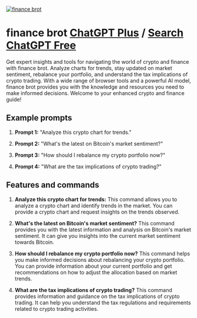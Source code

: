 
[![finance brot](https://files.oaiusercontent.com/file-wxUFOWl1PtJ3Xk5r9MSslLWh?se=2123-10-15T01%3A12%3A16Z&sp=r&sv=2021-08-06&sr=b&rscc=max-age%3D31536000%2C%20immutable&rscd=attachment%3B%20filename%3Dc2f4dba6-30d1-4479-b9ae-8ddb346674ad.png&sig=J4zxguuoz3uIjLUMz%2BmetlNOcyePWTxdGrJGYXP1ubU%3D)](https://chat.openai.com/g/g-35BgQgoIo-finance-brot)

# finance brot [ChatGPT Plus](https://chat.openai.com/g/g-35BgQgoIo-finance-brot) / [Search ChatGPT Free](https://gptcall.net/index.html#/?search=finance%20brot)

Get expert insights and tools for navigating the world of crypto and finance with finance brot. Analyze charts for trends, stay updated on market sentiment, rebalance your portfolio, and understand the tax implications of crypto trading. With a wide range of browser tools and a powerful AI model, finance brot provides you with the knowledge and resources you need to make informed decisions. Welcome to your enhanced crypto and finance guide!

## Example prompts

1. **Prompt 1:** "Analyze this crypto chart for trends."

2. **Prompt 2:** "What's the latest on Bitcoin's market sentiment?"

3. **Prompt 3:** "How should I rebalance my crypto portfolio now?"

4. **Prompt 4:** "What are the tax implications of crypto trading?"

## Features and commands

1. **Analyze this crypto chart for trends:** This command allows you to analyze a crypto chart and identify trends in the market. You can provide a crypto chart and request insights on the trends observed.

2. **What's the latest on Bitcoin's market sentiment?** This command provides you with the latest information and analysis on Bitcoin's market sentiment. It can give you insights into the current market sentiment towards Bitcoin.

3. **How should I rebalance my crypto portfolio now?** This command helps you make informed decisions about rebalancing your crypto portfolio. You can provide information about your current portfolio and get recommendations on how to adjust the allocation based on market trends.

4. **What are the tax implications of crypto trading?** This command provides information and guidance on the tax implications of crypto trading. It can help you understand the tax regulations and requirements related to crypto trading activities.


